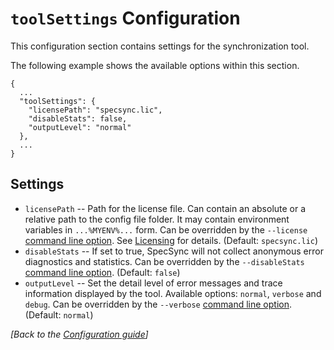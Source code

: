 # `toolSettings` Configuration

This configuration section contains settings for the synchronization tool. 

The following example shows the available options within this section.

```
{
  ...
  "toolSettings": {
    "licensePath": "specsync.lic",
    "disableStats": false,
    "outputLevel": "normal"
  }, 
  ...
}
```

## Settings

* `licensePath` -- Path for the license file. Can contain an absolute or a relative path to the config file folder. It may contain environment variables in `...%MYENV%...` form. Can be overridden by the `--license` [command line option](../usage.md). See [Licensing](../licensing.md) for details. (Default: `specsync.lic`) 
* `disableStats` -- If set to true, SpecSync will not collect anonymous error diagnostics and statistics. Can be overridden by the `--disableStats` [command line option](../usage.md). (Default: `false`)
* `outputLevel` -- Set the detail level of error messages and trace information displayed by the tool. Available options: `normal`, `verbose` and `debug`. Can be overridden by the `--verbose` [command line option](../usage.md). (Default: `normal`)


*[Back to the [Configuration guide](../configuration.md)]* 